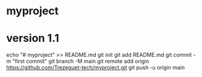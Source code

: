 # myproject
# version 1.1
echo "# myproject" >> README.md
git init
git add README.md
git commit -m "first commit"
git branch -M main
git remote add origin https://github.com/Trezeguet-tech/myproject.git
git push -u origin main
